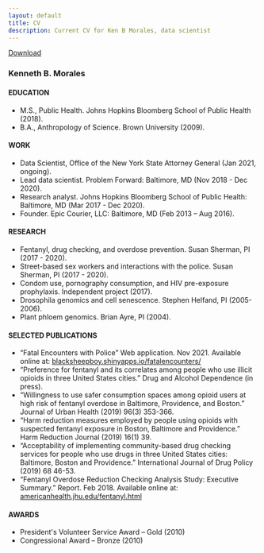 ```yaml
---
layout: default
title: CV
description: Current CV for Ken B Morales, data scientist
---
```


<a href="/files/kbmorales_cv.pdf" target = "_blank">Download</a>

### Kenneth B. Morales

#### EDUCATION

* M.S., Public Health. Johns Hopkins Bloomberg School of Public Health (2018).
* B.A., Anthropology of Science. Brown University (2009).

#### WORK

* Data Scientist, Office of the New York State Attorney General (Jan 2021, ongoing). 
* Lead data scientist. Problem Forward: Baltimore, MD (Nov 2018 - Dec 2020).
* Research analyst. Johns Hopkins Bloomberg School of Public Health: Baltimore, MD (Mar 2017 - Dec 2020).
* Founder. Epic Courier, LLC: Baltimore, MD (Feb 2013 – Aug 2016).

#### RESEARCH

- Fentanyl, drug checking, and overdose prevention. Susan Sherman, PI (2017 - 2020).
- Street-based sex workers and interactions with the police. Susan Sherman, PI (2017 - 2020).
- Condom use, pornography consumption, and HIV pre-exposure prophylaxis. Independent project (2017).
- Drosophila genomics and cell senescence. Stephen Helfand, PI (2005-2006).
- Plant phloem genomics. Brian Ayre, PI (2004).

#### SELECTED PUBLICATIONS

- “Fatal Encounters with Police” Web application. Nov 2021. Available online at: [blacksheepboy.shinyapps.io/fatalencounters/](https://blacksheepboy.shinyapps.io/fatalencounters/)
- “Preference for fentanyl and its correlates among people who use illicit opioids in three United States cities.” Drug and Alcohol Dependence (in press).
- “Willingness to use safer consumption spaces among opioid users at high risk of fentanyl overdose in Baltimore, Providence, and Boston.” Journal of Urban Health (2019) 96(3) 353-366.
- “Harm reduction measures employed by people using opioids with suspected fentanyl exposure in Boston, Baltimore and Providence.” Harm Reduction Journal (2019) 16(1) 39.
- “Acceptability of implementing community-based drug checking services for people who use drugs in three United States cities: Baltimore, Boston and Providence.” International Journal of Drug Policy (2019) 68 46-53.
- “Fentanyl Overdose Reduction Checking Analysis Study: Executive Summary.” Report. Feb 2018. Available online at: [americanhealth.jhu.edu/fentanyl.html](http://americanhealth.jhu.edu/fentanyl.html)

#### AWARDS

- President's Volunteer Service Award – Gold (2010)
- Congressional Award – Bronze (2010)